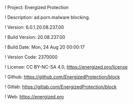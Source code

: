 ! Project: Energized Protection

! Description: ad.porn.malware blocking.

! Version: 6.0.1.20.08.237.00

! Build Version: 20.08.237.00

! Build Date: Mon, 24 Aug 20 00:00:17

! Version Code: 2370000

! License: CC BY-NC-SA 4.0, https://energized.pro/license

! Github: https://github.com/EnergizedProtection/block

! Gitlab: https://gitlab.com/EnergizedProtection/block


! Web: https://energized.pro
